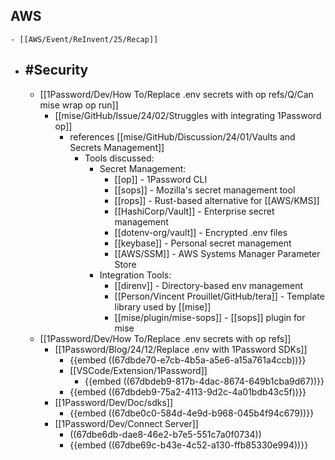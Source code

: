 ## AWS
	- [[AWS/Event/ReInvent/25/Recap]]
- ## #Security
	- [[1Password/Dev/How To/Replace .env secrets with op refs/Q/Can mise wrap op run]]
		- [[mise/GitHub/Issue/24/02/Struggles with integrating 1Password op]]
			- references [[mise/GitHub/Discussion/24/01/Vaults and Secrets Management]]
				- Tools discussed:
					- Secret Management:
						- [[op]] - 1Password CLI
						- [[sops]] - Mozilla's secret management tool
						- [[rops]] - Rust-based alternative for [[AWS/KMS]]
						- [[HashiCorp/Vault]] - Enterprise secret management
						- [[dotenv-org/vault]] - Encrypted .env files
						- [[keybase]] - Personal secret management
						- [[AWS/SSM]] - AWS Systems Manager Parameter Store
					- Integration Tools:
						- [[direnv]] - Directory-based env management
						- [[Person/Vincent Prouillet/GitHub/tera]] - Template library used by [[mise]]
						- [[mise/plugin/mise-sops]] - [[sops]] plugin for mise
	- [[1Password/Dev/How To/Replace .env secrets with op refs]]
		- [[1Password/Blog/24/12/Replace .env with 1Password SDKs]]
			- {{embed ((67dbde70-e7cb-4b5a-a5e6-a15a761a4ccb))}}
			- [[VSCode/Extension/1Password]]
				- {{embed ((67dbdeb9-817b-4dac-8674-649b1cba9d67))}}
			- {{embed ((67dbdeb9-75a2-4113-9d2c-4a01bdb43c5f))}}
		- [[1Password/Dev/Doc/sdks]]
			- {{embed ((67dbe0c0-584d-4e9d-b968-045b4f94c679))}}
		- [[1Password/Dev/Connect Server]]
			- ((67dbe6db-dae8-46e2-b7e5-551c7a0f0734))
			- {{embed ((67dbe69c-b43e-4c52-a130-ffb85330e994))}}